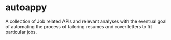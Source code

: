# autoappy
A collection of Job related APIs and relevant analyses with the eventual goal of automating the process of tailoring resumes and cover letters to fit particular jobs.
